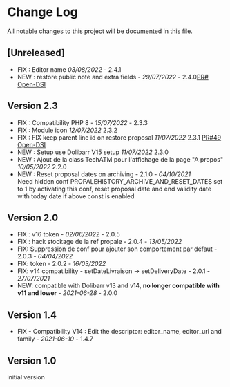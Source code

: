 # Change Log
All notable changes to this project will be documented in this file.

## [Unreleased]

- FIX : Editor name *03/08/2022* - 2.4.1
- NEW : restore public note and extra fields  - *29/07/2022* - 2.4.0[PR# Open-DSI](https://github.com/ATM-Consulting/dolibarr_module_propalehistory/pull/55)

## Version 2.3

- FIX : Compatibility PHP 8 - *15/07/2022* - 2.3.3
- FIX : Module icon *12/07/2022* 2.3.2
- FIX : FIX keep parent line id on restore proposal *11/07/2022* 2.3.1 [PR#49 Open-DSI](https://github.com/ATM-Consulting/dolibarr_module_propalehistory/pull/49)
- NEW : Setup use Dolibarr V15 setup  *11/07/2022* 2.3.0
- NEW : Ajout de la class TechATM pour l'affichage de la page "A propos" *10/05/2022* 2.2.0
- NEW : Reset proposal dates on archiving - 2.1.0 - *04/10/2021*  
  Need hidden conf PROPALEHISTORY_ARCHIVE_AND_RESET_DATES set to 1
  by activating this conf, reset proposal date and end validity date with today date if above const is enabled


## Version 2.0
- FIX : v16 token - *02/06/2022* - 2.0.5  
- FIX : hack stockage de la ref propale - 2.0.4 - *13/05/2022*
- FIX: Suppression de conf pour ajouter son comportement par défaut - 2.0.3 - *04/04/2022*
- FIX: token  - 2.0.2 - *16/03/2022*
- FIX: v14 compatibility - setDateLivraison -> setDeliveryDate - 2.0.1 - *27/07/2021*
- NEW: compatible with Dolibarr v13 and v14, **no longer compatible with v11 and lower** - *2021-06-28* - 2.0.0

## Version 1.4

- FIX - Compatibility V14 : Edit the descriptor: editor_name, editor_url and family - *2021-06-10* - 1.4.7


## Version 1.0

initial version

